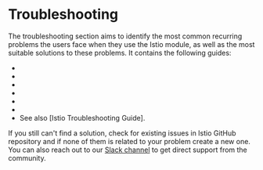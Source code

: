# Troubleshooting

The troubleshooting section aims to identify the most common recurring problems the users face when they use the Istio module, as well as the most suitable solutions to these problems. It contains the following guides:
- [](./03-00-istio-basic-diagnostics.md)
- [](./03-10-503-no-access.md)
- [](./03-20-connection-refused.md)
- [](./03-30-istio-no-sidecar.md)
- [](./03-40-incompatible-istio-sidecar-version.md)
- [](./03-50-recovering-from-unintentional-istio-removal.md)
- [](./03-60-404-on-istio-gateway.md)
See also [Istio Troubleshooting Guide].

If you still can't find a solution, check for existing issues in Istio GitHub repository and if none of them is related to your problem create a new one. You can also reach out to our [Slack channel](https://kyma-community.slack.com/) to get direct support from the community.